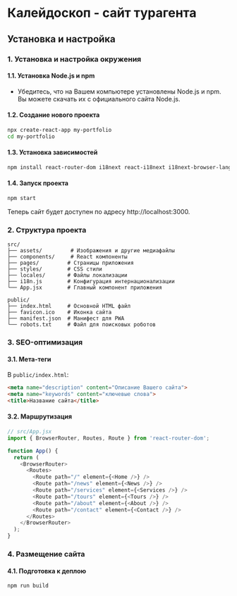 # Калейдоскоп - сайт турагента

## Установка и настройка

### 1. Установка и настройка окружения

#### 1.1. Установка Node.js и npm
- Убедитесь, что на Вашем компьютере установлены Node.js и npm. Вы можете скачать их с официального сайта Node.js.

#### 1.2. Создание нового проекта
```bash
npx create-react-app my-portfolio
cd my-portfolio
```

#### 1.3. Установка зависимостей
```bash
npm install react-router-dom i18next react-i18next i18next-browser-languagedetector
```

#### 1.4. Запуск проекта
```bash
npm start
```
Теперь сайт будет доступен по адресу http://localhost:3000.

### 2. Структура проекта

```
src/
├── assets/         # Изображения и другие медиафайлы
├── components/     # React компоненты
├── pages/         # Страницы приложения
├── styles/        # CSS стили
├── locales/       # Файлы локализации
├── i18n.js        # Конфигурация интернационализации
└── App.jsx        # Главный компонент приложения

public/
├── index.html     # Основной HTML файл
├── favicon.ico    # Иконка сайта
├── manifest.json  # Манифест для PWA
└── robots.txt     # Файл для поисковых роботов
```

### 3. SEO-оптимизация

#### 3.1. Мета-теги
В `public/index.html`:
```html
<meta name="description" content="Описание Вашего сайта">
<meta name="keywords" content="ключевые слова">
<title>Название сайта</title>
```

#### 3.2. Маршрутизация
```javascript
// src/App.jsx
import { BrowserRouter, Routes, Route } from 'react-router-dom';

function App() {
  return (
    <BrowserRouter>
      <Routes>
        <Route path="/" element={<Home />} />
        <Route path="/news" element={<News />} />
        <Route path="/services" element={<Services />} />
        <Route path="/tours" element={<Tours />} />
        <Route path="/about" element={<About />} />
        <Route path="/contact" element={<Contact />} />
      </Routes>
    </BrowserRouter>
  );
}
```

### 4. Размещение сайта

#### 4.1. Подготовка к деплою
```bash
npm run build
```
